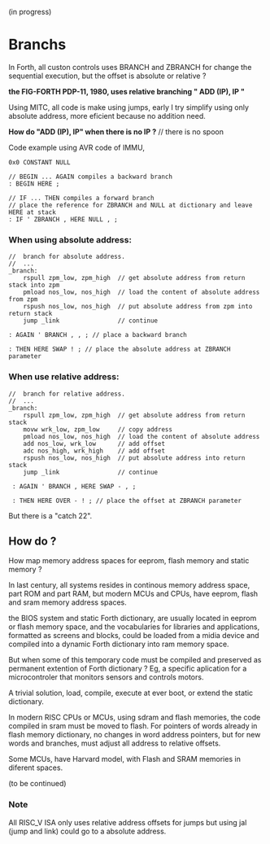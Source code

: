
(in progress)

# Branchs

In Forth, all custon controls uses BRANCH and ZBRANCH for change the sequential execution, but the offset is absolute or relative ?

__the FIG-FORTH PDP-11, 1980, uses relative branching " ADD (IP), IP "__

Using MITC, all code is make using jumps, early I try simplify using only absolute address, more eficient because no addition need. 

__How do "ADD (IP), IP" when there is no IP ?__ // there is no spoon
 
Code example using AVR code of IMMU,

    0x0 CONSTANT NULL
    
    // BEGIN ... AGAIN compiles a backward branch
    : BEGIN HERE ;
    
    // IF ... THEN compiles a forward branch
    // place the reference for ZBRANCH and NULL at dictionary and leave HERE at stack
    : IF ' ZBRANCH , HERE NULL , ; 
    
### When using absolute address:

    //  branch for absolute address.
    //  ...
    _branch:
        rspull zpm_low, zpm_high  // get absolute address from return stack into zpm
        pmload nos_low, nos_high  // load the content of absolute address from zpm
        rspush nos_low, nos_high  // put absolute address from zpm into return stack 
        jump _link                // continue 

    : AGAIN ' BRANCH , , ; // place a backward branch
    
    : THEN HERE SWAP ! ; // place the absolute address at ZBRANCH parameter
    
### When use relative address:

    //  branch for relative address.
    //  ...
    _branch:
        rspull zpm_low, zpm_high  // get absolute address from return stack
        movw wrk_low, zpm_low     // copy address 
        pmload nos_low, nos_high  // load the content of absolute address
        add nos_low, wrk_low      // add offset
        adc nos_high, wrk_high    // add offset
        rspush nos_low, nos_high  // put absolute address into return stack
        jump _link                // continue 

     : AGAIN ' BRANCH , HERE SWAP - , ;  
     
     : THEN HERE OVER - ! ; // place the offset at ZBRANCH parameter

But there is a "catch 22". 

## How do ?

How map memory address spaces for eeprom, flash memory and static memory ?
 
In last century, all systems resides in continous memory address space, part ROM and part RAM, but modern MCUs and CPUs, have eeprom, flash and sram memory address spaces. 

the BIOS system and static Forth dictionary, are usually located in eeprom or flash memory space, and the vocabularies for libraries and applications, formatted as screens and blocks, could be loaded from a midia device and compiled into a dynamic Forth dictionary into ram memory space. 

But when some of this temporary code must be compiled and preserved as permanent extention of Forth dictionary ? Eg, a specific aplication for a microcontroler that monitors sensors and controls motors.

A trivial solution, load, compile, execute at ever boot, or extend the static dictionary.

In modern RISC CPUs or MCUs, using sdram and flash memories, the code compiled in sram must be moved to flash. For pointers of words already in flash memory dictionary, no changes in word address pointers, but for new words and branches, must adjust all address to relative offsets.

Some MCUs, have Harvard model, with Flash and SRAM memories in diferent spaces.

(to be continued)

### Note 
 
All RISC_V ISA only uses relative address offsets for jumps but using jal (jump and link) could go to a absolute address.


